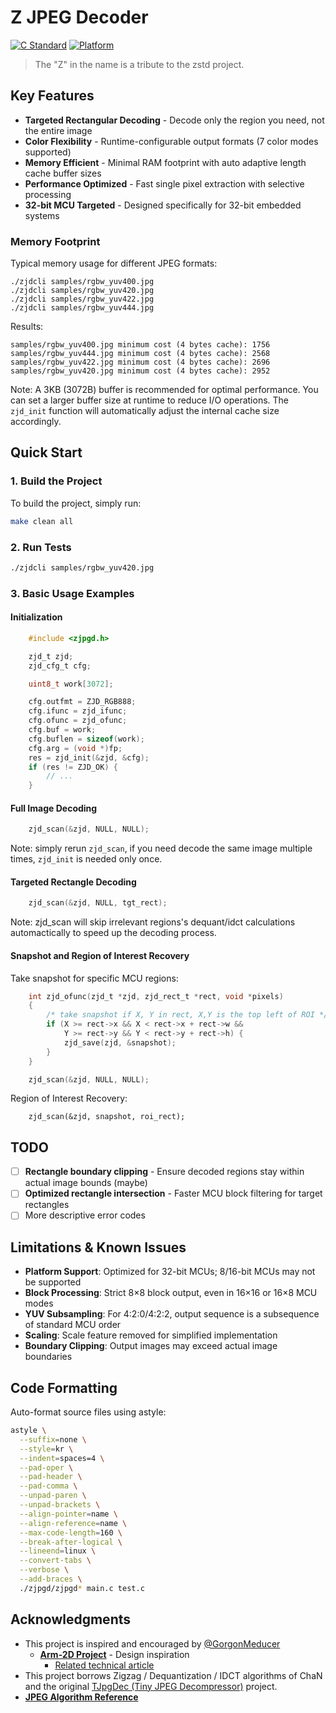 # Z JPEG Decoder

[![C Standard](https://img.shields.io/badge/C-C99-blue.svg)]()
[![Platform](https://img.shields.io/badge/platform-32--bit%20MCU-green.svg)]()

> The "Z" in the name is a tribute to the zstd project.

## Key Features

- **Targeted Rectangular Decoding** - Decode only the region you need, not the entire image
- **Color Flexibility** - Runtime-configurable output formats (7 color modes supported)
- **Memory Efficient** - Minimal RAM footprint with auto adaptive length cache buffer sizes
- **Performance Optimized** - Fast single pixel extraction with selective processing
- **32-bit MCU Targeted** - Designed specifically for 32-bit embedded systems

### Memory Footprint

Typical memory usage for different JPEG formats:

```
./zjdcli samples/rgbw_yuv400.jpg
./zjdcli samples/rgbw_yuv420.jpg
./zjdcli samples/rgbw_yuv422.jpg
./zjdcli samples/rgbw_yuv444.jpg
```

Results:
```
samples/rgbw_yuv400.jpg minimum cost (4 bytes cache): 1756
samples/rgbw_yuv444.jpg minimum cost (4 bytes cache): 2568
samples/rgbw_yuv422.jpg minimum cost (4 bytes cache): 2696
samples/rgbw_yuv420.jpg minimum cost (4 bytes cache): 2952
```

Note: A 3KB (3072B) buffer is recommended for optimal performance. You can set a larger buffer size at runtime to reduce I/O operations. The `zjd_init` function will automatically adjust the internal cache size accordingly.


## Quick Start

### 1. Build the Project

To build the project, simply run:

```bash
make clean all
```

### 2. Run Tests

```bash
./zjdcli samples/rgbw_yuv420.jpg
```


### 3. Basic Usage Examples

#### Initialization
```c
    #include <zjpgd.h>

    zjd_t zjd;
    zjd_cfg_t cfg;

    uint8_t work[3072];

    cfg.outfmt = ZJD_RGB888;
    cfg.ifunc = zjd_ifunc;
    cfg.ofunc = zjd_ofunc;
    cfg.buf = work;
    cfg.buflen = sizeof(work);
    cfg.arg = (void *)fp;
    res = zjd_init(&zjd, &cfg);
    if (res != ZJD_OK) {
        // ...
    }
```

#### Full Image Decoding

```c
    zjd_scan(&zjd, NULL, NULL);
```

Note: simply rerun `zjd_scan`, if you need decode the same image multiple times, `zjd_init` is needed only once.

#### Targeted Rectangle Decoding

```c
    zjd_scan(&zjd, NULL, tgt_rect);
```

Note: zjd_scan will skip irrelevant regions's dequant/idct calculations automactically to speed up the decoding process.

#### Snapshot and Region of Interest Recovery

Take snapshot for specific MCU regions:
```c
    int zjd_ofunc(zjd_t *zjd, zjd_rect_t *rect, void *pixels)
    {
        /* take snapshot if X, Y in rect, X,Y is the top left of ROI */
        if (X >= rect->x && X < rect->x + rect->w &&
            Y >= rect->y && Y < rect->y + rect->h) {
            zjd_save(zjd, &snapshot);
        }
    }

    zjd_scan(&zjd, NULL, NULL);
```

Region of Interest Recovery:

```
    zjd_scan(&zjd, snapshot, roi_rect);
```

## TODO
- [ ] **Rectangle boundary clipping** - Ensure decoded regions stay within actual image bounds (maybe)
- [ ] **Optimized rectangle intersection** - Faster MCU block filtering for target rectangles
- [ ] More descriptive error codes

## Limitations & Known Issues

- **Platform Support**: Optimized for 32-bit MCUs; 8/16-bit MCUs may not be supported
- **Block Processing**: Strict 8×8 block output, even in 16×16 or 16×8 MCU modes
- **YUV Subsampling**: For 4:2:0/4:2:2, output sequence is a subsequence of standard MCU order
- **Scaling**: Scale feature removed for simplified implementation
- **Boundary Clipping**: Output images may exceed actual image boundaries

## Code Formatting

Auto-format source files using astyle:

```bash
astyle \
  --suffix=none \
  --style=kr \
  --indent=spaces=4 \
  --pad-oper \
  --pad-header \
  --pad-comma \
  --unpad-paren \
  --unpad-brackets \
  --align-pointer=name \
  --align-reference=name \
  --max-code-length=160 \
  --break-after-logical \
  --lineend=linux \
  --convert-tabs \
  --verbose \
  --add-braces \
  ./zjpgd/zjpgd* main.c test.c
```

## Acknowledgments

- This project is inspired and encouraged by [@GorgonMeducer](https://github.com/GorgonMeducer)
    - [**Arm-2D Project**](https://github.com/ARM-software/Arm-2D) - Design inspiration
        - [Related technical article](https://mp.weixin.qq.com/s/qDuVUSz9FjVqmAuhFhS6rQ)
- This project borrows Zigzag / Dequantization / IDCT algorithms of ChaN and the original [TJpgDec (Tiny JPEG Decompressor)](https://elm-chan.org/fsw/tjpgd/) project.
- [**JPEG Algorithm Reference**](https://www.cnblogs.com/Dreaming-in-Gottingen/p/14428152.html)

